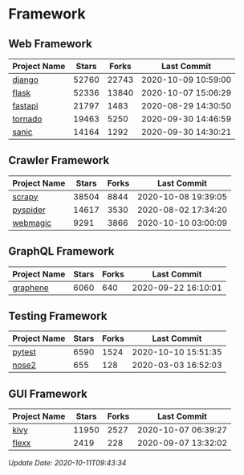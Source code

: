 # Framework

## Web Framework

| Project Name | Stars | Forks | Last Commit |
| ------------ | ----- | ----- | ----------- |
| [django](https://github.com/django/django) | 52760 | 22743 | 2020-10-09 10:59:00 |
| [flask](https://github.com/pallets/flask) | 52336 | 13840 | 2020-10-07 15:06:29 |
| [fastapi](https://github.com/tiangolo/fastapi) | 21797 | 1483 | 2020-08-29 14:30:50 |
| [tornado](https://github.com/tornadoweb/tornado) | 19463 | 5250 | 2020-09-30 14:46:59 |
| [sanic](https://github.com/huge-success/sanic) | 14164 | 1292 | 2020-09-30 14:30:21 |

## Crawler Framework

| Project Name | Stars | Forks | Last Commit |
| ------------ | ----- | ----- | ----------- |
| [scrapy](https://github.com/scrapy/scrapy) | 38504 | 8844 | 2020-10-08 19:39:05 |
| [pyspider](https://github.com/binux/pyspider) | 14617 | 3530 | 2020-08-02 17:34:20 |
| [webmagic](https://github.com/code4craft/webmagic) | 9291 | 3866 | 2020-10-10 03:00:09 |

## GraphQL Framework

| Project Name | Stars | Forks | Last Commit |
| ------------ | ----- | ----- | ----------- |
| [graphene](https://github.com/graphql-python/graphene) | 6060 | 640 | 2020-09-22 16:10:01 |

## Testing Framework

| Project Name | Stars | Forks | Last Commit |
| ------------ | ----- | ----- | ----------- |
| [pytest](https://github.com/pytest-dev/pytest) | 6590 | 1524 | 2020-10-10 15:51:35 |
| [nose2](https://github.com/nose-devs/nose2) | 655 | 128 | 2020-03-03 16:52:03 |

## GUI Framework

| Project Name | Stars | Forks | Last Commit |
| ------------ | ----- | ----- | ----------- |
| [kivy](https://github.com/kivy/kivy) | 11950 | 2527 | 2020-10-07 06:39:27 |
| [flexx](https://github.com/flexxui/flexx) | 2419 | 228 | 2020-09-07 13:32:02 |

*Update Date: 2020-10-11T09:43:34*